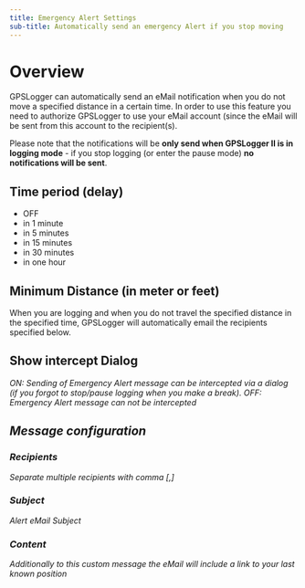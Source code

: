 ```yaml
---
title: Emergency Alert Settings
sub-title: Automatically send an emergency Alert if you stop moving
---
```


# Overview

GPSLogger can automatically send an eMail notification when you do not move a specified distance in a certain time. In
order to use this feature you need to authorize GPSLogger to use your eMail account (since the eMail will be sent from
this account to the recipient(s).

Please note that the notifications will be **only send when GPSLogger II is in logging mode** - if you stop logging (or
enter the pause mode) **no notifications will be sent**.

## Time period (delay)
 
- OFF
- in 1 minute
- in 5 minutes
- in 15 minutes
- in 30 minutes
- in one hour

## Minimum Distance (in meter or feet)

When you are logging and when you do not travel the specified distance in the specified time, GPSLogger will
automatically email the recipients specified below.

## Show intercept Dialog <i class="fa-solid fa-toggle-off">

ON: Sending of Emergency Alert message can be intercepted via a dialog (if you forgot to stop/pause logging when you
make a break). OFF: Emergency Alert message can not be intercepted

## Message configuration

### Recipients

Separate multiple recipients with comma \[,\]

### Subject

Alert eMail Subject

### Content

Additionally to this custom message the eMail will include a link to your last known position